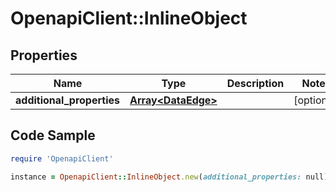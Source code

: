 # OpenapiClient::InlineObject

## Properties

Name | Type | Description | Notes
------------ | ------------- | ------------- | -------------
**additional_properties** | [**Array&lt;DataEdge&gt;**](DataEdge.md) |  | [optional] 

## Code Sample

```ruby
require 'OpenapiClient'

instance = OpenapiClient::InlineObject.new(additional_properties: null)
```


